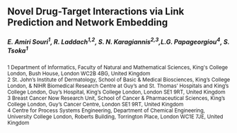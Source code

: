 ## Novel Drug-Target Interactions via Link Prediction and Network Embedding
##### E. Amiri Souri<sup>1</sup>, R. Laddach<sup>1,2</sup>, S. N. Karagiannis<sup>2,3</sup>,L.G. Papageorgiou<sup>4</sup>,  S. Tsoka<sup>1</sup>

<sup> 1 Department of Informatics, Faculty of Natural and Mathematical Sciences, King's College London, Bush House, London WC2B 4BG, United Kingdom <br />
2 St. John’s Institute of Dermatology, School of Basic & Medical Biosciences, King’s College London, & NIHR Biomedical Research Centre at Guy’s and St. Thomas’ Hospitals and King’s College London, Guy’s Hospital, King’s College London, London SE1 9RT, United Kingdom <br />
3 Breast Cancer Now Research Unit, School of Cancer & Pharmaceutical Sciences, King’s College London, Guy’s Cancer Centre, London SE1 9RT, United Kingdom <br />
4 Centre for Process Systems Engineering, Department of Chemical Engineering, University College London, Roberts Building, Torrington Place, London WC1E 7JE, United Kingdom <br />
